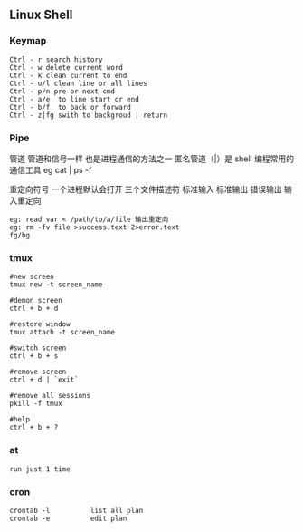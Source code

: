 ## Linux Shell

### Keymap
```
Ctrl - r search history
Ctrl - w delete current word
Ctrl - k clean current to end
Ctrl - u/l clean line or all lines
Ctrl - p/n pre or next cmd
Ctrl - a/e	to line start or end 
Ctrl - b/f	to back or forward
Ctrl - z|fg	swith to backgroud | return
```

### Pipe
管道
管道和信号一样 也是进程通信的方法之一 匿名管道（|）是 shell 编程常用的通信工具 eg cat | ps -f

重定向符号
一个进程默认会打开 三个文件描述符 标准输入 标准输出 错误输出
输入重定向
```
eg: read var < /path/to/a/file 输出重定向
eg: rm -fv file >success.text 2>error.text
fg/bg
```

### tmux 
```
#new screen
tmux new -t screen_name

#demon screen 
ctrl + b + d 

#restore window
tmux attach -t screen_name 

#switch screen 
ctrl + b + s 

#remove screen 
ctrl + d | `exit`

#remove all sessions
pkill -f tmux

#help
ctrl + b + ?

```

### at
```
run just 1 time
```

### cron
```
crontab -l          list all plan
crontab -e          edit plan
```
